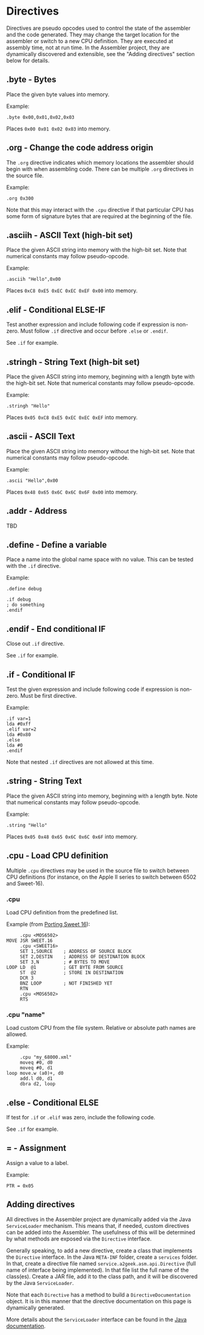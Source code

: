 # Directives

Directives are pseudo opcodes used to control the state of the assembler and the code generated.  They may change
the target location for the assembler or switch to a new CPU definition.  They are executed at assembly time, not
at run time.  In the Assembler project, they are dynamically discovered and extensible, see the 
"Adding directives" section below for details.

## .byte - Bytes
Place the given byte values into memory.

Example:

```
.byte 0x00,0x01,0x02,0x03
```

Places `0x00 0x01 0x02 0x03` into memory.
## .org - Change the code address origin
The `.org` directive indicates which memory locations the assembler should begin with when assembling code. 
There can be multiple `.org` directives in the source file.

Example:

```
.org 0x300
```

Note that this may interact with the `.cpu` directive if that particular CPU has some form of signature bytes
that are required at the beginning of the file. 
## .asciih - ASCII Text (high-bit set)
Place the given ASCII string into memory with the high-bit set. Note that numerical constants may follow pseudo-opcode.

Example:

```
.asciih "Hello",0x00
```

Places `0xC8 0xE5 0xEC 0xEC 0xEF 0x00` into memory.
## .elif - Conditional ELSE-IF
Test another expression and include following code if expression is non-zero. 
Must follow `.if` directive and occur before `.else` or `.endif`.

See `.if` for example.
## .stringh - String Text (high-bit set)
Place the given ASCII string into memory, beginning with a length byte with the high-bit set.
Note that numerical constants may follow pseudo-opcode.

Example:

```
.stringh "Hello"
```

Places `0x05 0xC8 0xE5 0xEC 0xEC 0xEF` into memory.
## .ascii - ASCII Text
Place the given ASCII string into memory without the high-bit set. Note that numerical constants may follow pseudo-opcode.

Example:

```
.ascii "Hello",0x00
```

Places `0x48 0x65 0x6C 0x6C 0x6F 0x00` into memory.
## .addr - Address
TBD
## .define - Define a variable
Place a name into the global name space with no value. This can be tested with the `.if` directive.

Example:

```
.define debug

.if debug
; do something
.endif
```
## .endif - End conditional IF
Close out `.if` directive.

See `.if` for example.
## .if - Conditional IF
Test the given expression and include following code if expression is non-zero. Must be first directive.

Example:

```
.if var=1
lda #0xff
.elif var=2
lda #0x80
.else
lda #0
.endif
```

Note that nested `.if` directives are not allowed at this time.
## .string - String Text
Place the given ASCII string into memory, beginning with a length byte. Note that numerical constants may follow pseudo-opcode.

Example:

```
.string "Hello"
```

Places `0x05 0x48 0x65 0x6C 0x6C 0x6F` into memory.
## .cpu - Load CPU definition
Multiple `.cpu` directives may be used in the source file to switch between CPU definitions
(for instance, on the Apple II series to switch between 6502 and Sweet-16).

### .cpu <name>

Load CPU definition from the predefined list.

Example (from [Porting Sweet 16](http://www.6502.org/source/interpreters/sweet16.htm)):

```
     .cpu <MOS6502>
MOVE JSR SWEET.16
     .cpu <SWEET16>
     SET 1,SOURCE    ; ADDRESS OF SOURCE BLOCK
     SET 2,DESTIN    ; ADDRESS OF DESTINATION BLOCK
     SET 3,N         ; # BYTES TO MOVE
LOOP LD  @1          ; GET BYTE FROM SOURCE
     ST  @2          ; STORE IN DESTINATION
     DCR 3
     BNZ LOOP        ; NOT FINISHED YET
     RTN
     .cpu <MOS6502>
     RTS
```

### .cpu "name"

Load custom CPU from the file system. Relative or absolute path names are allowed.

Example:

```
     .cpu "my_68000.xml"
     moveq #0, d0
     moveq #0, d1
loop move.w (a0)+, d0
     add.l d0, d1
     dbra d2, loop
```
## .else - Conditional ELSE
If test for `.if` or `.elif` was zero, include the following code.

See `.if` for example.
## = - Assignment
Assign a value to a label.

Example:

```
PTR = 0x05
```

## Adding directives

All directives in the Assembler project are dynamically added via the Java `ServiceLoader` mechanism.
This means that, if needed, custom directives can be added into the Assembler.  The usefulness of this will be 
determined by what methods are exposed via the `Directive` interface. 

Generally speaking, to add a new directive, create a class that implements the `Directive`
interface.  In the Java `META-INF` folder, create a `services` folder.  In that, create
a directive file named `service.a2geek.asm.api.Directive` (full name of interface being implemented).  In that file
list the full name of the class(es).  Create a JAR file, add it to the class path, and it will be
discovered by the Java `ServiceLoader`.

Note that each `Directive` has a method to build a `DirectiveDocumentation` object.
It is in this manner that the directive documentation on this page is dynamically generated.

More details about the `ServiceLoader` interface can be found in the
[Java documentation](https://docs.oracle.com/en/java/javase/21/docs/api/java.base/java/util/ServiceLoader.html).

